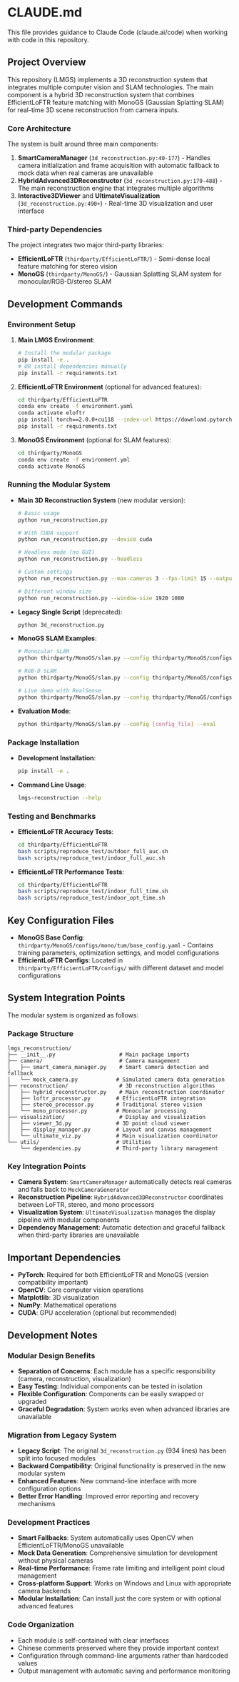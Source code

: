 # CLAUDE.md

This file provides guidance to Claude Code (claude.ai/code) when working with code in this repository.

## Project Overview

This repository (LMGS) implements a 3D reconstruction system that integrates multiple computer vision and SLAM technologies. The main component is a hybrid 3D reconstruction system that combines EfficientLoFTR feature matching with MonoGS (Gaussian Splatting SLAM) for real-time 3D scene reconstruction from camera inputs.

### Core Architecture

The system is built around three main components:

1. **SmartCameraManager** (`3d_reconstruction.py:40-177`) - Handles camera initialization and frame acquisition with automatic fallback to mock data when real cameras are unavailable
2. **HybridAdvanced3DReconstructor** (`3d_reconstruction.py:179-488`) - The main reconstruction engine that integrates multiple algorithms
3. **Interactive3DViewer** and **UltimateVisualization** (`3d_reconstruction.py:490+`) - Real-time 3D visualization and user interface

### Third-party Dependencies

The project integrates two major third-party libraries:

- **EfficientLoFTR** (`thirdparty/EfficientLoFTR/`) - Semi-dense local feature matching for stereo vision
- **MonoGS** (`thirdparty/MonoGS/`) - Gaussian Splatting SLAM system for monocular/RGB-D/stereo SLAM

## Development Commands

### Environment Setup

1. **Main LMGS Environment**:
   ```bash
   # Install the modular package
   pip install -e .
   # OR install dependencies manually
   pip install -r requirements.txt
   ```

2. **EfficientLoFTR Environment** (optional for advanced features):
   ```bash
   cd thirdparty/EfficientLoFTR
   conda env create -f environment.yaml
   conda activate eloftr
   pip install torch==2.0.0+cu118 --index-url https://download.pytorch.org/whl/cu118
   pip install -r requirements.txt
   ```

3. **MonoGS Environment** (optional for SLAM features):
   ```bash
   cd thirdparty/MonoGS
   conda env create -f environment.yml
   conda activate MonoGS
   ```

### Running the Modular System

- **Main 3D Reconstruction System** (new modular version):
  ```bash
  # Basic usage
  python run_reconstruction.py
  
  # With CUDA support
  python run_reconstruction.py --device cuda
  
  # Headless mode (no GUI)
  python run_reconstruction.py --headless
  
  # Custom settings
  python run_reconstruction.py --max-cameras 3 --fps-limit 15 --output-dir results
  
  # Different window size
  python run_reconstruction.py --window-size 1920 1080
  ```

- **Legacy Single Script** (deprecated):
  ```bash
  python 3d_reconstruction.py
  ```

- **MonoGS SLAM Examples**:
  ```bash
  # Monocular SLAM
  python thirdparty/MonoGS/slam.py --config thirdparty/MonoGS/configs/mono/tum/fr3_office.yaml
  
  # RGB-D SLAM
  python thirdparty/MonoGS/slam.py --config thirdparty/MonoGS/configs/rgbd/tum/fr3_office.yaml
  
  # Live demo with RealSense
  python thirdparty/MonoGS/slam.py --config thirdparty/MonoGS/configs/live/realsense.yaml
  ```

- **Evaluation Mode**:
  ```bash
  python thirdparty/MonoGS/slam.py --config [config_file] --eval
  ```

### Package Installation

- **Development Installation**:
  ```bash
  pip install -e .
  ```

- **Command Line Usage**:
  ```bash
  lmgs-reconstruction --help
  ```

### Testing and Benchmarks

- **EfficientLoFTR Accuracy Tests**:
  ```bash
  cd thirdparty/EfficientLoFTR
  bash scripts/reproduce_test/outdoor_full_auc.sh
  bash scripts/reproduce_test/indoor_full_auc.sh
  ```

- **EfficientLoFTR Performance Tests**:
  ```bash
  cd thirdparty/EfficientLoFTR
  bash scripts/reproduce_test/indoor_full_time.sh
  bash scripts/reproduce_test/indoor_opt_time.sh
  ```

## Key Configuration Files

- **MonoGS Base Config**: `thirdparty/MonoGS/configs/mono/tum/base_config.yaml` - Contains training parameters, optimization settings, and model configurations
- **EfficientLoFTR Configs**: Located in `thirdparty/EfficientLoFTR/configs/` with different dataset and model configurations

## System Integration Points

The modular system is organized as follows:

### Package Structure
```
lmgs_reconstruction/
├── __init__.py                    # Main package imports
├── camera/                        # Camera management
│   ├── smart_camera_manager.py    # Smart camera detection and fallback
│   └── mock_camera.py            # Simulated camera data generation
├── reconstruction/                # 3D reconstruction algorithms
│   ├── hybrid_reconstructor.py    # Main reconstruction coordinator
│   ├── loftr_processor.py        # EfficientLoFTR integration
│   ├── stereo_processor.py       # Traditional stereo vision
│   └── mono_processor.py         # Monocular processing
├── visualization/                 # Display and visualization
│   ├── viewer_3d.py              # 3D point cloud viewer
│   ├── display_manager.py        # Layout and canvas management
│   └── ultimate_viz.py           # Main visualization coordinator
└── utils/                        # Utilities
    └── dependencies.py           # Third-party library management
```

### Key Integration Points

- **Camera System**: `SmartCameraManager` automatically detects real cameras and falls back to `MockCameraGenerator`
- **Reconstruction Pipeline**: `HybridAdvanced3DReconstructor` coordinates between LoFTR, stereo, and mono processors
- **Visualization System**: `UltimateVisualization` manages the display pipeline with modular components
- **Dependency Management**: Automatic detection and graceful fallback when third-party libraries are unavailable

## Important Dependencies

- **PyTorch**: Required for both EfficientLoFTR and MonoGS (version compatibility important)
- **OpenCV**: Core computer vision operations
- **Matplotlib**: 3D visualization
- **NumPy**: Mathematical operations
- **CUDA**: GPU acceleration (optional but recommended)

## Development Notes

### Modular Design Benefits
- **Separation of Concerns**: Each module has a specific responsibility (camera, reconstruction, visualization)
- **Easy Testing**: Individual components can be tested in isolation
- **Flexible Configuration**: Components can be easily swapped or upgraded
- **Graceful Degradation**: System works even when advanced libraries are unavailable

### Migration from Legacy System
- **Legacy Script**: The original `3d_reconstruction.py` (934 lines) has been split into focused modules
- **Backward Compatibility**: Original functionality is preserved in the new modular system
- **Enhanced Features**: New command-line interface with more configuration options
- **Better Error Handling**: Improved error reporting and recovery mechanisms

### Development Practices
- **Smart Fallbacks**: System automatically uses OpenCV when EfficientLoFTR/MonoGS unavailable
- **Mock Data Generation**: Comprehensive simulation for development without physical cameras
- **Real-time Performance**: Frame rate limiting and intelligent point cloud management
- **Cross-platform Support**: Works on Windows and Linux with appropriate camera backends
- **Modular Installation**: Can install just the core system or with optional advanced features

### Code Organization
- Each module is self-contained with clear interfaces
- Chinese comments preserved where they provide important context
- Configuration through command-line arguments rather than hardcoded values
- Output management with automatic saving and performance monitoring